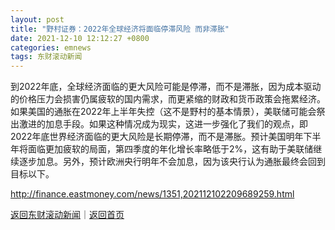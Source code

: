 ```yaml
---
layout: post
title: "野村证券：2022年全球经济将面临停滞风险 而非滞胀"
date: 2021-12-10 12:12:27 +0800
categories: emnews
tags: 东财滚动新闻
---
```


到2022年底，全球经济面临的更大风险可能是停滞，而不是滞胀，因为成本驱动的价格压力会损害仍属疲软的国内需求，而更紧缩的财政和货币政策会拖累经济。如果美国的通胀在2022年上半年失控（这不是野村的基本情景），美联储可能会祭出激进的加息手段。如果这种情况成为现实，这进一步强化了我们的观点，即2022年底世界经济面临的更大风险是长期停滞，而不是滞胀。预计美国明年下半年将面临更加疲软的局面，第四季度的年化增长率略低于2%，这有助于美联储继续逐步加息。另外，预计欧洲央行明年不会加息，因为该央行认为通胀最终会回到目标以下。

<http://finance.eastmoney.com/news/1351,202112102209689259.html>

[返回东财滚动新闻](//finews.withounder.com/emnews/)｜[返回首页](//finews.withounder.com/)
